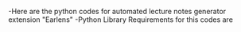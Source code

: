 -Here are the python codes for automated lecture notes generator extension "Earlens" 
-Python Library Requirements for this codes are 

